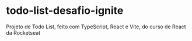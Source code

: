 # todo-list-desafio-ignite
Projeto de Todo List, feito com TypeScript, React e Vite, do curso de React da Rocketseat
